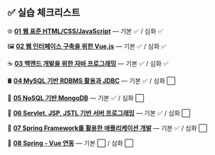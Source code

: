 ## ✅ 실습 체크리스트

🌐 [**01 웹 표준 HTML/CSS/JavaScript**](./html,css) — 기본 ✅ / 심화 ✅

🖼️ [**02 웹 인터페이스 구축을 위한 Vue.js**](./vue) — 기본 ✅ / 심화 ✅

☕ [**03 백엔드 개발을 위한 자바 프로그래밍**](./java) — 기본 ✅ / 심화 ✅

🛢️ [**04 MySQL 기반 RDBMS 활용과 JDBC**](./db) — 기본 ✅ / 심화 ⬜

🍃 [**05 NoSQL 기반 MongoDB**](./db) — 기본 ✅ / 심화 ⬜

📡 [**06 Servlet, JSP, JSTL 기반 서버 프로그래밍**](./jsp) — 기본 ✅ / 심화 ⬜

🌱 [**07 Spring Framework를 활용한 애플리케이션 개발**](./spring) — 기본 ✅ / 심화 ⬜

🔗 [**08 Spring - Vue 연동**](./project) — 기본 ⬜ / 심화 ⬜
